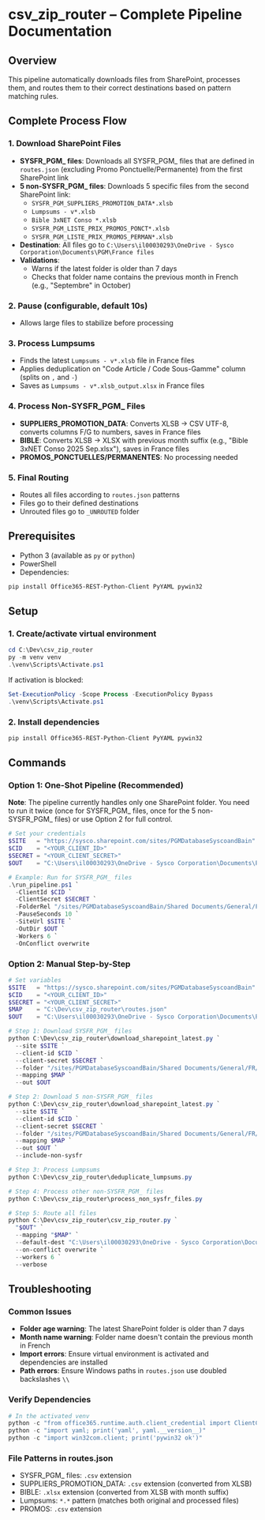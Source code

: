 # csv_zip_router – Complete Pipeline Documentation

## Overview
This pipeline automatically downloads files from SharePoint, processes them, and routes them to their correct destinations based on pattern matching rules.

## Complete Process Flow

### 1. Download SharePoint Files
- **SYSFR_PGM_ files**: Downloads all SYSFR_PGM_ files that are defined in `routes.json` (excluding Promo Ponctuelle/Permanente) from the first SharePoint link
- **5 non-SYSFR_PGM_ files**: Downloads 5 specific files from the second SharePoint link:
  - `SYSFR_PGM_SUPPLIERS_PROMOTION_DATA*.xlsb`
  - `Lumpsums - v*.xlsb`
  - `Bible 3xNET Conso *.xlsb`
  - `SYSFR_PGM_LISTE_PRIX_PROMOS_PONCT*.xlsb`
  - `SYSFR_PGM_LISTE_PRIX_PROMOS_PERMAN*.xlsb`
- **Destination**: All files go to `C:\Users\il00030293\OneDrive - Sysco Corporation\Documents\PGM\France files`
- **Validations**: 
  - Warns if the latest folder is older than 7 days
  - Checks that folder name contains the previous month in French (e.g., "Septembre" in October)

### 2. Pause (configurable, default 10s)
- Allows large files to stabilize before processing

### 3. Process Lumpsums
- Finds the latest `Lumpsums - v*.xlsb` file in France files
- Applies deduplication on "Code Article / Code Sous-Gamme" column (splits on `,` and `-`)
- Saves as `Lumpsums - v*.xlsb_output.xlsx` in France files

### 4. Process Non-SYSFR_PGM_ Files
- **SUPPLIERS_PROMOTION_DATA**: Converts XLSB → CSV UTF-8, converts columns F/G to numbers, saves in France files
- **BIBLE**: Converts XLSB → XLSX with previous month suffix (e.g., "Bible 3xNET Conso 2025 Sep.xlsx"), saves in France files
- **PROMOS_PONCTUELLES/PERMANENTES**: No processing needed

### 5. Final Routing
- Routes all files according to `routes.json` patterns
- Files go to their defined destinations
- Unrouted files go to `_UNROUTED` folder

## Prerequisites
- Python 3 (available as `py` or `python`)
- PowerShell
- Dependencies:
```powershell
pip install Office365-REST-Python-Client PyYAML pywin32
```

## Setup

### 1. Create/activate virtual environment
```powershell
cd C:\Dev\csv_zip_router
py -m venv venv
.\venv\Scripts\Activate.ps1
```
If activation is blocked:
```powershell
Set-ExecutionPolicy -Scope Process -ExecutionPolicy Bypass
.\venv\Scripts\Activate.ps1
```

### 2. Install dependencies
```powershell
pip install Office365-REST-Python-Client PyYAML pywin32
```

## Commands

### Option 1: One-Shot Pipeline (Recommended)

**Note**: The pipeline currently handles only one SharePoint folder. You need to run it twice (once for SYSFR_PGM_ files, once for the 5 non-SYSFR_PGM_ files) or use Option 2 for full control.

```powershell
# Set your credentials
$SITE   = "https://sysco.sharepoint.com/sites/PGMDatabaseSyscoandBain"
$CID    = "<YOUR_CLIENT_ID>"
$SECRET = "<YOUR_CLIENT_SECRET>"
$OUT    = "C:\Users\il00030293\OneDrive - Sysco Corporation\Documents\PGM\France files"

# Example: Run for SYSFR_PGM_ files
.\run_pipeline.ps1 `
  -ClientId $CID `
  -ClientSecret $SECRET `
  -FolderRel "/sites/PGMDatabaseSyscoandBain/Shared Documents/General/FR/3. Exports de données pour Bain/2. Exports hebdomadaires/03. CY2025" `
  -PauseSeconds 10 `
  -SiteUrl $SITE `
  -OutDir $OUT `
  -Workers 6 `
  -OnConflict overwrite
```

### Option 2: Manual Step-by-Step
```powershell
# Set variables
$SITE   = "https://sysco.sharepoint.com/sites/PGMDatabaseSyscoandBain"
$CID    = "<YOUR_CLIENT_ID>"
$SECRET = "<YOUR_CLIENT_SECRET>"
$MAP    = "C:\Dev\csv_zip_router\routes.json"
$OUT    = "C:\Users\il00030293\OneDrive - Sysco Corporation\Documents\PGM\France files"

# Step 1: Download SYSFR_PGM_ files
python C:\Dev\csv_zip_router\download_sharepoint_latest.py `
  --site $SITE `
  --client-id $CID `
  --client-secret $SECRET `
  --folder "/sites/PGMDatabaseSyscoandBain/Shared Documents/General/FR/3. Exports de données pour Bain/2. Exports hebdomadaires/03. CY2025" `
  --mapping $MAP `
  --out $OUT

# Step 2: Download 5 non-SYSFR_PGM_ files
python C:\Dev\csv_zip_router\download_sharepoint_latest.py `
  --site $SITE `
  --client-id $CID `
  --client-secret $SECRET `
  --folder "/sites/PGMDatabaseSyscoandBain/Shared Documents/General/FR/3. Exports de données pour Bain/2. Exports hebdomadaires/1. Exports mensuels" `
  --mapping $MAP `
  --out $OUT `
  --include-non-sysfr

# Step 3: Process Lumpsums
python C:\Dev\csv_zip_router\deduplicate_lumpsums.py

# Step 4: Process other non-SYSFR_PGM_ files
python C:\Dev\csv_zip_router\process_non_sysfr_files.py

# Step 5: Route all files
python C:\Dev\csv_zip_router\csv_zip_router.py `
  "$OUT" `
  --mapping "$MAP" `
  --default-dest "C:\Users\il00030293\OneDrive - Sysco Corporation\Documents\PGM\FR Scorecard\_UNROUTED" `
  --on-conflict overwrite `
  --workers 6 `
  --verbose
```

## Troubleshooting

### Common Issues
- **Folder age warning**: The latest SharePoint folder is older than 7 days
- **Month name warning**: Folder name doesn't contain the previous month in French
- **Import errors**: Ensure virtual environment is activated and dependencies are installed
- **Path errors**: Ensure Windows paths in `routes.json` use doubled backslashes `\\`

### Verify Dependencies
```powershell
# In the activated venv
python -c "from office365.runtime.auth.client_credential import ClientCredential; print('office365 ok')"
python -c "import yaml; print('yaml', yaml.__version__)"
python -c "import win32com.client; print('pywin32 ok')"
```

### File Patterns in routes.json
- SYSFR_PGM_ files: `.csv` extension
- SUPPLIERS_PROMOTION_DATA: `.csv` extension (converted from XLSB)
- BIBLE: `.xlsx` extension (converted from XLSB with month suffix)
- Lumpsums: `*.*` pattern (matches both original and processed files)
- PROMOS: `.csv` extension